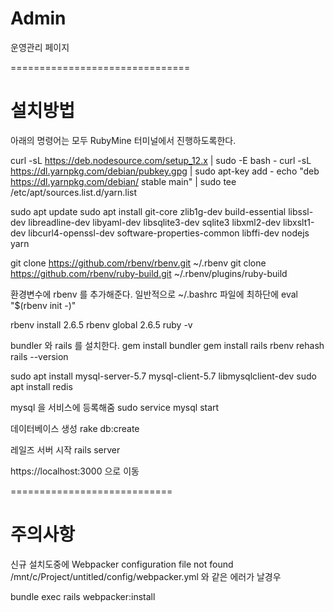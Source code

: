 # Admin
운영관리 페이지


===============================
# 설치방법


아래의 명령어는 모두 RubyMine 터미널에서 진행하도록한다.

curl -sL https://deb.nodesource.com/setup_12.x | sudo -E bash -
curl -sL https://dl.yarnpkg.com/debian/pubkey.gpg | sudo apt-key add -
echo "deb https://dl.yarnpkg.com/debian/ stable main" | sudo tee /etc/apt/sources.list.d/yarn.list

sudo apt update
sudo apt install git-core zlib1g-dev build-essential libssl-dev libreadline-dev libyaml-dev libsqlite3-dev sqlite3 libxml2-dev libxslt1-dev libcurl4-openssl-dev software-properties-common libffi-dev nodejs yarn

git clone https://github.com/rbenv/rbenv.git ~/.rbenv
git clone https://github.com/rbenv/ruby-build.git ~/.rbenv/plugins/ruby-build

환경변수에 rbenv 를 추가해준다.
일반적으로 
~/.bashrc 파일에 최하단에
eval "$(rbenv init -)"

rbenv install 2.6.5
rbenv global 2.6.5
ruby -v

bundler 와 rails 를 설치한다.
gem install bundler
gem install rails
rbenv rehash
rails --version

sudo apt install mysql-server-5.7 mysql-client-5.7 libmysqlclient-dev
sudo apt install redis

mysql 을 서비스에 등록해줌
sudo service mysql start

데이터베이스 생성 
rake db:create


레일즈 서버 시작
rails server

https://localhost:3000 으로 이동


============================
# 주의사항

신규 설치도중에 Webpacker configuration file not found /mnt/c/Project/untitled/config/webpacker.yml 와 같은 에러가 날경우

bundle exec rails webpacker:install



